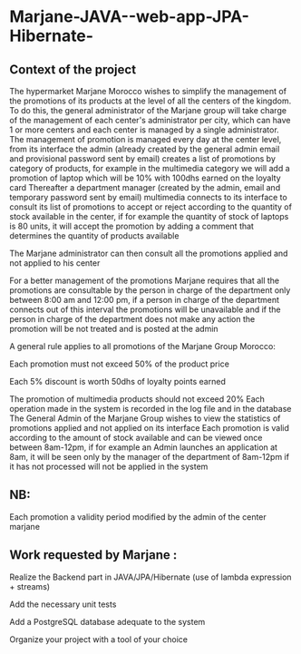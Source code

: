 # Marjane-JAVA--web-app-JPA-Hibernate-



## Context of the project
The hypermarket Marjane Morocco wishes to simplify the management of the promotions of its products at the level of all the centers of the kingdom. To do this, the general administrator of the Marjane group will take charge of the management of each center's administrator per city, which can have 1 or more centers and each center is managed by a single administrator. The management of promotion is managed every day at the center level, from its interface the admin (already created by the general admin email and provisional password sent by email) creates a list of promotions by category of products, for example in the multimedia category we will add a promotion of laptop which will be 10% with 100dhs earned on the loyalty card Thereafter a department manager (created by the admin, email and temporary password sent by email) multimedia connects to its interface to consult its list of promotions to accept or reject according to the quantity of stock available in the center, if for example the quantity of stock of laptops is 80 units, it will accept the promotion by adding a comment that determines the quantity of products available

The Marjane administrator can then consult all the promotions applied and not applied to his center

For a better management of the promotions Marjane requires that all the promotions are consultable by the person in charge of the department only between 8:00 am and 12:00 pm, if a person in charge of the department connects out of this interval the promotions will be unavailable and if the person in charge of the department does not make any action the promotion will be not treated and is posted at the admin

A general rule applies to all promotions of the Marjane Group Morocco:

Each promotion must not exceed 50% of the product price

Each 5% discount is worth 50dhs of loyalty points earned

The promotion of multimedia products should not exceed 20% Each operation made in the system is recorded in the log file and in the database The General Admin of the Marjane Group wishes to view the statistics of promotions applied and not applied on its interface Each promotion is valid according to the amount of stock available and can be viewed once between 8am-12pm, if for example an Admin launches an application at 8am, it will be seen only by the manager of the department of 8am-12pm if it has not processed will not be applied in the system



## NB:

Each promotion a validity period modified by the admin of the center marjane



## Work requested by Marjane :

Realize the Backend part in JAVA/JPA/Hibernate (use of lambda expression + streams)

Add the necessary unit tests

Add a PostgreSQL database adequate to the system

Organize your project with a tool of your choice
